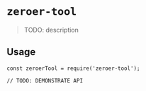# `zeroer-tool`

> TODO: description

## Usage

```
const zeroerTool = require('zeroer-tool');

// TODO: DEMONSTRATE API
```
